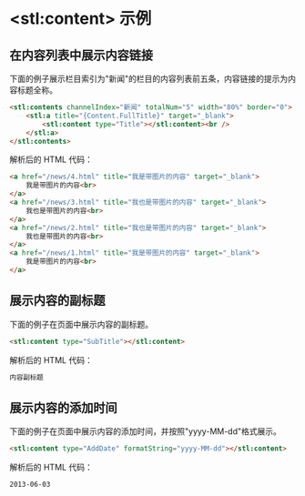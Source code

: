 # &lt;stl:content&gt; 示例

## 在内容列表中展示内容链接

下面的例子展示栏目索引为"新闻"的栏目的内容列表前五条，内容链接的提示为内容标题全称。

```html
<stl:contents channelIndex="新闻" totalNum="5" width="80%" border="0">
    <stl:a title="{Content.FullTitle}" target="_blank">
        <stl:content type="Title"></stl:content><br />
    </stl:a>
</stl:contents>
```

解析后的 HTML 代码：

```html
<a href="/news/4.html" title="我是带图片的内容" target="_blank">
    我是带图片的内容<br>
</a>
<a href="/news/3.html" title="我也是带图片的内容" target="_blank">
    我也是带图片的内容<br>
</a>
<a href="/news/2.html" title="我也是带图片的内容" target="_blank">
    我也是带图片的内容<br>
</a>
<a href="/news/1.html" title="我是带图片的内容" target="_blank">
    我是带图片的内容<br>
</a>
```

## 展示内容的副标题

下面的例子在页面中展示内容的副标题。

```html
<stl:content type="SubTitle"></stl:content>
```

解析后的 HTML 代码：

```html
内容副标题
```

## 展示内容的添加时间

下面的例子在页面中展示内容的添加时间，并按照"yyyy-MM-dd"格式展示。

```html
<stl:content type="AddDate" formatString="yyyy-MM-dd"></stl:content>
```

解析后的 HTML 代码：

```html
2013-06-03
```
